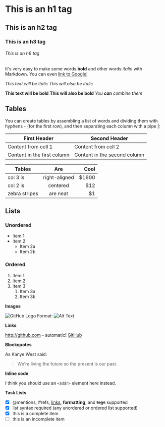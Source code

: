 # This is an h1 tag
## This is an h2 tag
### This is an h3 tag
###### This is an h6 tag

It's very easy to make some words **bold** and other words *italic* with Markdown. You can even [link to Google!](http://google.com)


*This text will be italic*
_This will also be italic_

**This text will be bold**
__This will also be bold__
_You **can** combine them_


## Tables
You can create tables by assembling a list of words and dividing them with hyphens - (for the first row), and then separating each column with a pipe |:

First Header | Second Header
------------ | -------------
Content from cell 1 | Content from cell 2
Content in the first column | Content in the second column

| Tables        | Are           | Cool  |
| ------------- |:-------------:| -----:|
| col 3 is      | right-aligned | $1600 |
| col 2 is      | centered      |   $12 |
| zebra stripes | are neat      |    $1 |


## Lists
### Unordered
* Item 1
* Item 2
  * Item 2a
  * Item 2b
### Ordered
1. Item 1
1. Item 2
1. Item 3
   1. Item 3a
   1. Item 3b

**Images**

![GitHub Logo](/images/logo.png)
Format: ![Alt Text](url)

**Links**

http://github.com - automatic!
[GitHub](http://github.com)

**Blockquotes**

As Kanye West said:

> We're living the future so the present is our past.

**Inline code**

I think you should use an
`<addr>` element here instead.


**Task Lists**

- [x] @mentions, #refs, [links](), **formatting**, and <del>tags</del> supported
- [x] list syntax required (any unordered or ordered list supported)
- [x] this is a complete item
- [ ] this is an incomplete item
